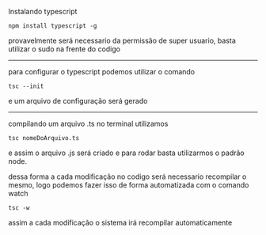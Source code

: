 Instalando typescript

~~~
npm install typescript -g
~~~

provavelmente será necessario da permissão de super usuario, basta utilizar o sudo na frente do codigo

---------

para configurar o typescript podemos utilizar o comando
~~~
tsc --init
~~~

e um arquivo de configuração será gerado

----------------------

compilando um arquivo .ts no terminal utilizamos 
~~~
tsc nomeDoArquivo.ts
~~~
e assim o arquivo .js será criado e para rodar basta utilizarmos o padrão node.


dessa forma a cada modificação no codigo será necessario recompilar o mesmo, logo podemos fazer isso de forma automatizada com o comando watch

~~~
tsc -w 
~~~

assim a cada modificação o sistema irá recompilar automaticamente